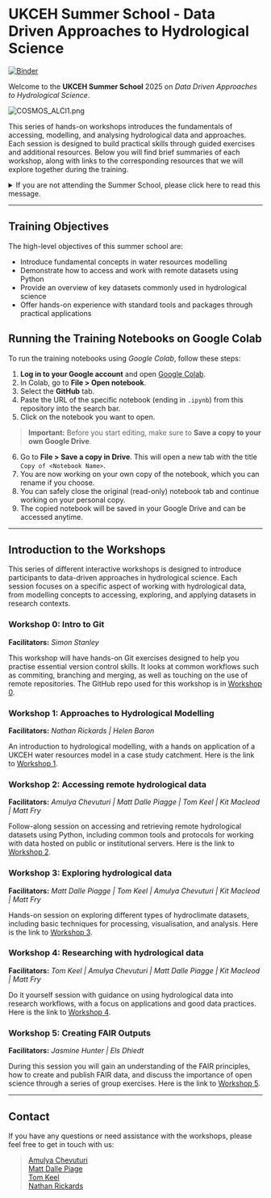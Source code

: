 # UKCEH Summer School - Data Driven Approaches to Hydrological Science
[![Binder](https://gesis.mybinder.org/badge_logo.svg)](https://gesis.mybinder.org/v2/gh/NERC-CEH/UKCEH_Summer_School/main)

Welcome to the **UKCEH Summer School** 2025 on *Data Driven Approaches to Hydrological Science*. 

![COSMOS_ALCI1.png](https://raw.githubusercontent.com/NERC-CEH/UKCEH_Summer_School/refs/heads/main/content/Project_logos.png)

This series of hands-on workshops introduces the fundamentals of accessing, modelling, and analysing hydrological data and approaches. Each session is designed to build practical skills through guided exercises and additional resources. Below you will find brief summaries of each workshop, along with links to the corresponding resources that we will explore together during the training.

<details>
    <summary>If you are not attending the Summer School, please click here to read this message.</summary>
    

These notebooks were developed for the UKCEH Summer School and are intended for interactive use during the training sessions. They are designed to run on <a href=https://colab.google/>Google Colab</a>, which allows you to get started quickly without any local setup. For guidance on how to run the notebooks on Colab, see the [Running the Training Notebooks on Google Colab](#running-on-colab) section below.

You are also very welcome to explore the notebooks at your own pace, on any platform of your choice, as long as the required packages are installed. This repository includes a requirements.txt file listing all the necessary dependencies for the various workshops. To install these locally, run the following command:

   > !python -m pip install -r requirements.txt

If you would like help setting up the environment on your local machine or another platform, we are happy to provide support. 

Alternatively, you can launch the repository using <a href="https://mybinder.org/">Binder</a>. Clicking the <a href="https://gesis.mybinder.org/v2/gh/NERC-CEH/UKCEH_Summer_School/main">Binder launch badge</a>, at the top of this README, will open the entire GitHub repository in a JupyterLab environment, with all the notebooks ready to run. The Binder environment is pre-configured with the necessary Python packages from the environment file (requirements.txt).
*Note: Binder has memory (RAM) limitations, so some notebooks may need to be run in parts to avoid crashes or performance issues.*

</details>

---

## Training Objectives
The high-level objectives of this summer school are:
- Introduce fundamental concepts in water resources modelling
- Demonstrate how to access and work with remote datasets using Python
- Provide an overview of key datasets commonly used in hydrological science
- Offer hands-on experience with standard tools and packages through practical applications

<a id='running-on-colab'></a>
## Running the Training Notebooks on Google Colab
To run the training notebooks using *Google Colab*, follow these steps:
1. **Log in to your Google account** and open [Google Colab](https://colab.research.google.com/).
2. In Colab, go to **File > Open notebook**.
3. Select the **GitHub** tab.
4. Paste the URL of the specific notebook (ending in `.ipynb`) from this repository into the search bar.
5. Click on the notebook you want to open.

> **Important:** Before you start editing, make sure to **Save a copy to your own Google Drive**.

6. Go to **File > Save a copy in Drive**. This will open a new tab with the title `Copy of <Notebook Name>`.
7. You are now working on your own copy of the notebook, which you can rename if you choose.
8. You can safely close the original (read-only) notebook tab and continue working on your personal copy.
9. The copied notebook will be saved in your Google Drive and can be accessed anytime.

---

## Introduction to the Workshops
This series of different interactive workshops is designed to introduce participants to data-driven approaches in hydrological science. Each session focuses on a specific aspect of working with hydrological data, from modelling concepts to accessing, exploring, and applying datasets in research contexts.

### Workshop 0: Intro to Git
**Facilitators:** *Simon Stanley*

This workshop will have hands-on Git exercises designed to help you practise essential version control skills. It looks at common workflows such as commiting, branching and merging, as well as touching on the use of remote repositories. The GitHub repo used for this workshop is in [Workshop 0](https://github.com/NERC-CEH/intro-to-git-exercises).

### Workshop 1: Approaches to Hydrological Modelling
**Facilitators:** *Nathan Rickards | Helen Baron*

An introduction to hydrological modelling, with a hands on application of a UKCEH water resources model in a case study catchment. Here is the link to [Workshop 1](https://github.com/NERC-CEH/UKCEH_Summer_School/blob/main/Workshop_1/summer_school_hydro_modelling_2025_v1.ipynb).


### Workshop 2: Accessing remote hydrological data
**Facilitators:** *Amulya Chevuturi | Matt Dalle Piagge | Tom Keel | Kit Macleod | Matt Fry*

Follow-along session on accessing and retrieving remote hydrological datasets using Python, including common tools and protocols for working with data hosted on public or institutional servers. Here is the link to [Workshop 2](https://github.com/NERC-CEH/UKCEH_Summer_School/blob/main/Workshop_2/Workshop_2_remote_data_access.ipynb).


### Workshop 3: Exploring hydrological data
**Facilitators:** *Matt Dalle Piagge | Tom Keel | Amulya Chevuturi | Kit Macleod | Matt Fry*

Hands-on session on exploring different types of hydroclimate datasets, including basic techniques for processing, visualisation, and analysis. Here is the link to [Workshop 3](https://github.com/NERC-CEH/UKCEH_Summer_School/tree/main/Workshop_3).


### Workshop 4: Researching with hydrological data
**Facilitators:** *Tom Keel | Amulya Chevuturi | Matt Dalle Piagge | Kit Macleod | Matt Fry*

Do it yourself session with guidance on using hydrological data into research workflows, with a focus on applications and good data practices. Here is the link to [Workshop 4](https://github.com/NERC-CEH/UKCEH_Summer_School/tree/main/Workshop_4).

### Workshop 5: Creating FAIR Outputs
**Facilitators:** *Jasmine Hunter | Els Dhiedt*

During this session you will gain an understanding of the FAIR principles, how to create and publish FAIR data, and discuss the importance of open science through a series of group exercises. Here is the link to [Workshop 5](https://github.com/NERC-CEH/UKCEH_Summer_School/tree/main/Workshop_5).

---

## Contact
If you have any questions or need assistance with the workshops, please feel free to get in touch with us:

> [Amulya Chevuturi](mailto:amuche@ceh.ac.uk)  
> [Matt Dalle Piage](mailto:matbro@ceh.ac.uk)  
> [Tom Keel](mailto:tomkee@ceh.ac.uk)  
> [Nathan Rickards](mailto:natric@ceh.ac.uk)

